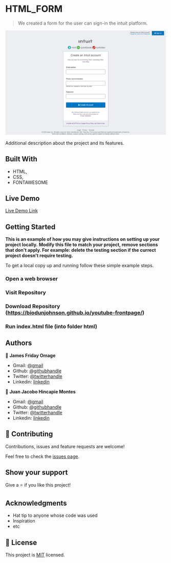 ﻿# HTML_FORM

> We created a form for the user can sign-in the intuit platform.

![screenshot](./app_screenshot1.png)

Additional description about the project and its features.

## Built With

- HTML,
- CSS,
- FONTAWESOME

## Live Demo

[Live Demo Link](https://jacobo12montes.github.io/HTML_Forms/)


## Getting Started

**This is an example of how you may give instructions on setting up your project locally.**
**Modify this file to match your project, remove sections that don't apply. For example: delete the testing section if the currect project doesn't require testing.**


To get a local copy up and running follow these simple example steps.

### Open a web browser

### Visit Repository

### Download Repository (https://biodunjohnson.github.io/youtube-frontpage/)

### Run index.html file (into folder html)

## Authors

👤 **James Friday Omage**

- Gmail: [@gmail](johnsonabiodun760@gmail.com)
- Github: [@githubhandle](https://github.com/biodunJohnson)
- Twitter: [@twitterhandle](https://twitter.com/JamesJo44083758)
- Linkedin: [linkedin](https://www.linkedin.com/in/friday-omage-299a04b4/)

👤 **Juan Jacobo Hincapie Montes**

- Gmail: [@gmail](jacobo12.montes@gmail.com)
- Github: [@githubhandle](https://github.com/jacobo12montes)
- Twitter: [@twitterhandle](https://twitter.com/HincapieMontes)
- Linkedin: [linkedin](https://www.linkedin.com/in/juan-jacobo-hincapi%C3%A9-montes-93975210b/)

## 🤝 Contributing

Contributions, issues and feature requests are welcome!

Feel free to check the [issues page](https://github.com/biodunJohnson/youtube-frontpage/issues).

## Show your support

Give a ⭐️ if you like this project!

## Acknowledgments

- Hat tip to anyone whose code was used
- Inspiration
- etc

## 📝 License

This project is [MIT](lic.url) licensed.
